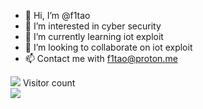 - 👋 Hi, I’m @f1tao
- 👀 I’m interested in cyber security
- 🌱 I’m currently learning iot exploit
- 💞️ I’m looking to collaborate on iot exploit
- 📫 Contact me with f1tao@proton.me

<!---
f1tao/f1tao is a ✨ special ✨ repository because its `README.md` (this file) appears on your GitHub profile.
You can click the Preview link to take a look at your changes.
--->

<img src="https://github-readme-stats-sigma-five.vercel.app/api?username=f1tao&show_icons=true&theme=radical&title_color=8E2DE2&text_color=fff&icon_color=8E2DE2">
Visitor count<br>
<img src="https://profile-counter.glitch.me/f1tao/count.svg" />
